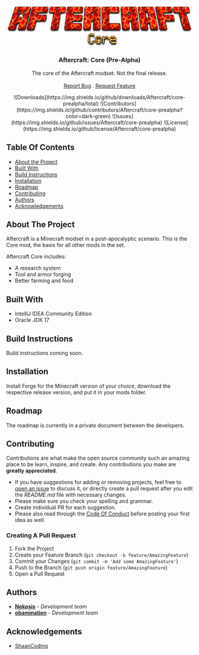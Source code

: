 <br/>
<p align="center">
  <a href="https://github.com/Aftercraft/core-prealpha">
    <img src="https://github.com/Aftercraft/core-prealpha/blob/main/images/logo.png?raw=true" alt="Logo">
  </a>

  <h3 align="center">Aftercraft: Core (Pre-Alpha)</h3>

  <p align="center">
    The core of the Aftercraft modset. Not the final release.
    <br/>
    <br/>
    <a href="https://github.com/Aftercraft/core-prealpha/issues">Report Bug</a>
    .
    <a href="https://github.com/Aftercraft/core-prealpha/issues">Request Feature</a>
  </p>
</p>

<div align="center">
![Downloads](https://img.shields.io/github/downloads/Aftercraft/core-prealpha/total) ![Contributors](https://img.shields.io/github/contributors/Aftercraft/core-prealpha?color=dark-green) ![Issues](https://img.shields.io/github/issues/Aftercraft/core-prealpha) ![License](https://img.shields.io/github/license/Aftercraft/core-prealpha) 
</div>

## Table Of Contents

* [About the Project](#about-the-project)
* [Built With](#built-with)
* [Build Instructions](#build-instructions)
* [Installation](#installation)
* [Roadmap](#roadmap)
* [Contributing](#contributing)
* [Authors](#authors)
* [Acknowledgements](#acknowledgements)

## About The Project

Aftercraft is a Minecraft modset in a post-apocalyptic scenario. This is the Core mod, the basis for all other mods in the set.

Aftercraft Core includes:
* A research system
* Tool and armor forging
* Better farming and food

## Built With

* IntelliJ IDEA Community Edition
* Oracle JDK 17

## Build Instructions

Build instructions coming soon.

## Installation

Install Forge for the Minecraft version of your choice, download the respective release version, and put it in your mods folder.

## Roadmap

The roadmap is currently in a private document between the developers.

## Contributing

Contributions are what make the open source community such an amazing place to be learn, inspire, and create. Any contributions you make are **greatly appreciated**.
* If you have suggestions for adding or removing projects, feel free to [open an issue](https://github.com/Aftercraft/core-prealpha/issues/new) to discuss it, or directly create a pull request after you edit the *README.md* file with necessary changes.
* Please make sure you check your spelling and grammar.
* Create individual PR for each suggestion.
* Please also read through the [Code Of Conduct](https://github.com/Aftercraft/core-prealpha/blob/main/CODE_OF_CONDUCT.md) before posting your first idea as well.

### Creating A Pull Request

1. Fork the Project
2. Create your Feature Branch (`git checkout -b feature/AmazingFeature`)
3. Commit your Changes (`git commit -m 'Add some AmazingFeature'`)
4. Push to the Branch (`git push origin feature/AmazingFeature`)
5. Open a Pull Request

## Authors

* **[Nekosis](https://github.com/Nekosis/)** - *Development team*
* **[obamination](https://github.com/obamination/)** - *Development team*

## Acknowledgements

* [ShaanCoding](https://github.com/ShaanCoding/)
